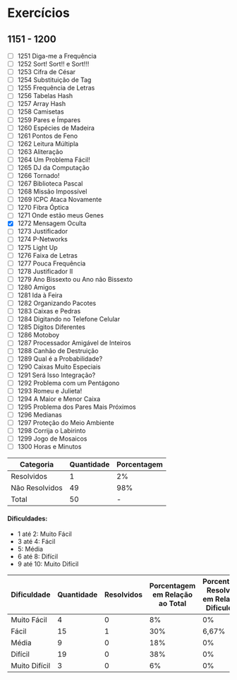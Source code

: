# Exercícios
## 1151 - 1200

- [ ] 1251	Diga-me a Frequência
- [ ] 1252	Sort! Sort!! e Sort!!!
- [ ] 1253	Cifra de César
- [ ] 1254	Substituição de Tag
- [ ] 1255	Frequência de Letras
- [ ] 1256	Tabelas Hash
- [ ] 1257	Array Hash
- [ ] 1258	Camisetas
- [ ] 1259	Pares e Ímpares
- [ ] 1260	Espécies de Madeira
- [ ] 1261	Pontos de Feno
- [ ] 1262	Leitura Múltipla
- [ ] 1263	Aliteração
- [ ] 1264	Um Problema Fácil!
- [ ] 1265	DJ da Computação
- [ ] 1266	Tornado!
- [ ] 1267	Biblioteca Pascal
- [ ] 1268	Missão Impossível
- [ ] 1269	ICPC Ataca Novamente
- [ ] 1270	Fibra Óptica
- [ ] 1271	Onde estão meus Genes
- [x] 1272	Mensagem Oculta
- [ ] 1273	Justificador
- [ ] 1274	P-Networks
- [ ] 1275	Light Up
- [ ] 1276	Faixa de Letras
- [ ] 1277	Pouca Frequência
- [ ] 1278	Justificador II
- [ ] 1279	Ano Bissexto ou Ano não Bissexto
- [ ] 1280	Amigos
- [ ] 1281	Ida à Feira
- [ ] 1282	Organizando Pacotes
- [ ] 1283	Caixas e Pedras
- [ ] 1284	Digitando no Telefone Celular
- [ ] 1285	Dígitos Diferentes
- [ ] 1286	Motoboy
- [ ] 1287	Processador Amigável de Inteiros
- [ ] 1288	Canhão de Destruição
- [ ] 1289	Qual é a Probabilidade?
- [ ] 1290	Caixas Muito Especiais
- [ ] 1291	Será Isso Integração?
- [ ] 1292	Problema com um Pentágono
- [ ] 1293	Romeu e Julieta!
- [ ] 1294	A Maior e Menor Caixa
- [ ] 1295	Problema dos Pares Mais Próximos
- [ ] 1296	Medianas
- [ ] 1297	Proteção do Meio Ambiente
- [ ] 1298	Corrija o Labirinto
- [ ] 1299	Jogo de Mosaicos
- [ ] 1300	Horas e Minutos

| Categoria  | Quantidade | Porcentagem |
| ------------- | ------------- | ------------- |
| Resolvidos | 1 | 2% |
| Não Resolvidos  | 49 | 98% |
| Total  | 50 | - |

#### Dificuldades:
- 1 até 2: Muito Fácil
- 3 até 4: Fácil
- 5: Média
- 6 até 8: Difícil
- 9 até 10: Muito Difícil

| Dificuldade | Quantidade | Resolvidos | Porcentagem em Relação ao Total | Porcentagem Resolvidos em Relação à Dificuldade|
| ------------- | ------------- | ------------- | ------------- | ------------- |
| Muito Fácil | 4 | 0 | 8% | 0% |
| Fácil | 15 | 1 | 30% | 6,67% |
| Média | 9 | 0 | 18% | 0% |
| Difícil | 19 | 0 | 38% | 0% |
| Muito Difícil | 3 | 0 | 6% | 0% |


